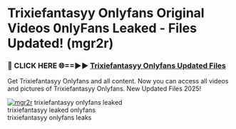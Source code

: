 # Trixiefantasyy Onlyfans Original Videos 0nlyFans Leaked - Files Updated! (mgr2r)

<h3>🔴 CLICK HERE 🌐==►► <a href="https://tinyurl.com/brd5kh86" rel="nofollow">Trixiefantasyy Onlyfans Updated Files</a></h3>

Get Trixiefantasyy Onlyfans and all content. Now you can access all videos and pictures of Trixiefantasyy Onlyfans. New Updated Files 2025!

[![mgr2r](https://i.imgur.com/K7sEzmb.gif)](https://tinyurl.com/brd5kh86)
trixiefantasyy onlyfans leaked<br>
trixiefantasyy leaked onlyfans<br>
trixiefantasyy onlyfans leaks